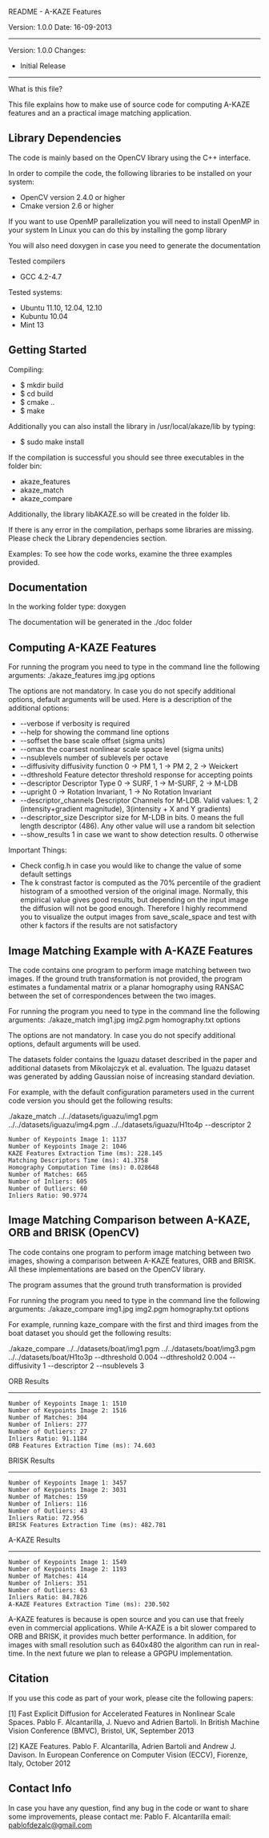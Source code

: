 
README - A-KAZE Features

Version: 1.0.0
Date: 16-09-2013

---------------------------------------------------

Version: 1.0.0
Changes:

- Initial Release

---------------------------------------------------

What is this file?

This file explains how to make use of source code for computing A-KAZE features
and an a practical image matching application.

Library Dependencies
------------------------------------------------------------------------------------------------------

The code is mainly based on the OpenCV library using the C++ interface.

In order to compile the code, the following libraries to be installed on your system:
- OpenCV version 2.4.0 or higher
- Cmake version 2.6 or higher

If you want to use OpenMP parallelization you will need to install OpenMP in your system
In Linux you can do this by installing the gomp library

You will also need doxygen in case you need to generate the documentation

Tested compilers
- GCC 4.2-4.7

Tested systems:
- Ubuntu 11.10, 12.04, 12.10
- Kubuntu 10.04
- Mint 13

Getting Started
---------------------------------------------------

Compiling:
- $ mkdir build
- $ cd build
- $ cmake ..
- $ make

Additionally you can also install the library in /usr/local/akaze/lib by typing:
- $ sudo make install

If the compilation is successful you should see three executables in the folder bin:
- akaze_features
- akaze_match
- akaze_compare

Additionally, the library libAKAZE.so will be created in the folder lib.

If there is any error in the compilation, perhaps some libraries are missing.
Please check the Library dependencies section.

Examples:
To see how the code works, examine the three examples provided.

Documentation
------------------------------------------------------------------------------------------------------
In the working folder type:
doxygen 

The documentation will be generated in the ./doc folder

Computing A-KAZE Features
------------------------------------------------------------------------------------------------------

For running the program you need to type in the command line the following arguments:
./akaze_features img.jpg options

The options are not mandatory. In case you do not specify additional options, default arguments will be
used. Here is a description of the additional options:

- --verbose if verbosity is required
- --help for showing the command line options
- --soffset the base scale offset (sigma units)
- --omax the coarsest nonlinear scale space level (sigma units)
- --nsublevels number of sublevels per octave
- --diffusivity diffusivity function 0 -> PM 1, 1 -> PM 2, 2 -> Weickert
- --dthreshold Feature detector threshold response for accepting points
- --descriptor Descriptor Type 0 -> SURF, 1 -> M-SURF, 2 -> M-LDB
- --upright 0 -> Rotation Invariant, 1 -> No Rotation Invariant
- --descriptor_channels Descriptor Channels for M-LDB. Valid values: 1, 2 (intensity+gradient magnitude), 3(intensity + X and Y gradients)
- --descriptor_size Descriptor size for M-LDB in bits. 0 means the full length descriptor (486). Any other value will use a random bit selection
- --show_results 1 in case we want to show detection results. 0 otherwise

Important Things:
- Check config.h in case you would like to change the value of some default settings
- The k constrast factor is computed as the 70% percentile of the gradient histogram of a
smoothed version of the original image. Normally, this empirical value gives good results, but
depending on the input image the diffusion will not be good enough. Therefore I highly
recommend you to visualize the output images from save_scale_space and test with other k
factors if the results are not satisfactory

Image Matching Example with A-KAZE Features
------------------------------------------------------------------------------------------------------

The code contains one program to perform image matching between two images.
If the ground truth transformation is not provided, the program estimates a fundamental matrix or a planar homography using
RANSAC between the set of correspondences between the two images.

For running the program you need to type in the command line the following arguments:
./akaze_match img1.jpg img2.pgm homography.txt options

The options are not mandatory. In case you do not specify additional options, default arguments will be
used. 

The datasets folder contains the Iguazu dataset described in the paper and additional datasets from Mikolajczyk et al. evaluation.
The Iguazu dataset was generated by adding Gaussian noise of increasing standard deviation.

For example, with the default configuration parameters used in the current code version you should get
the following results:

./akaze_match ../../datasets/iguazu/img1.pgm ../../datasets/iguazu/img4.pgm ../../datasets/iguazu/H1to4p --descriptor 2
```
Number of Keypoints Image 1: 1137
Number of Keypoints Image 2: 1046
KAZE Features Extraction Time (ms): 228.145
Matching Descriptors Time (ms): 41.3758
Homography Computation Time (ms): 0.028648
Number of Matches: 665
Number of Inliers: 605
Number of Outliers: 60
Inliers Ratio: 90.9774
```

Image Matching Comparison between A-KAZE, ORB and BRISK (OpenCV)
------------------------------------------------------------------------------------------------------

The code contains one program to perform image matching between two images, showing a comparison between A-KAZE features, ORB
and BRISK. All these implementations are based on the OpenCV library. 

The program assumes that the ground truth transformation is provided

For running the program you need to type in the command line the following arguments:
./akaze_compare img1.jpg img2.pgm homography.txt options

For example, running kaze_compare with the first and third images from the boat dataset you should get the following results:

./akaze_compare ../../datasets/boat/img1.pgm ../../datasets/boat/img3.pgm ../../datasets/boat/H1to3p --dthreshold 0.004 --dthreshold2 0.004 --diffusivity 1 --descriptor 2 --nsublevels 3

ORB Results
**************************************
```
Number of Keypoints Image 1: 1510
Number of Keypoints Image 2: 1516
Number of Matches: 304
Number of Inliers: 277
Number of Outliers: 27
Inliers Ratio: 91.1184
ORB Features Extraction Time (ms): 74.603
```

BRISK Results
**************************************
```
Number of Keypoints Image 1: 3457
Number of Keypoints Image 2: 3031
Number of Matches: 159
Number of Inliers: 116
Number of Outliers: 43
Inliers Ratio: 72.956
BRISK Features Extraction Time (ms): 482.781
```

A-KAZE Results
**************************************
```
Number of Keypoints Image 1: 1549
Number of Keypoints Image 2: 1193
Number of Matches: 414
Number of Inliers: 351
Number of Outliers: 63
Inliers Ratio: 84.7826
A-KAZE Features Extraction Time (ms): 230.502
```

A-KAZE features is because is open source and you can use that freely even in commercial applications. While A-KAZE is a bit slower compared
to ORB and BRISK, it provides much better performance. In addition, for images with small resolution such as 640x480 the algorithm can run in real-time.
In the next future we plan to release a GPGPU implementation.

Citation
------------------------------------------------------------------------------------------------------
If you use this code as part of your work, please cite the following papers:

[1] Fast Explicit Diffusion for Accelerated Features in Nonlinear Scale Spaces. Pablo F. Alcantarilla, J. Nuevo and Adrien Bartoli. In British Machine Vision Conference (BMVC), Bristol, UK, September 2013

[2] KAZE Features. Pablo F. Alcantarilla, Adrien Bartoli and Andrew J. Davison. In European Conference on Computer Vision (ECCV), Fiorenze, Italy, October 2012

Contact Info
------------------------------------------------------------------------------------------------------
In case you have any question, find any bug in the code or want to share some improvements, please contact me:
Pablo F. Alcantarilla
email: pablofdezalc@gmail.com

